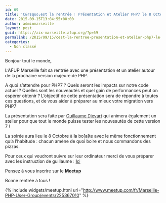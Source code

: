 ```yaml
---
id: 69
title: 'C&rsquo;est la rentrée ! Présentation et Atelier PHP7 le 8 Octobre'
date: 2015-09-15T13:04:55+00:00
author: adminmarseille
layout: post
guid: https://aix-marseille.afup.org/?p=69
permalink: /2015/09/15/cest-la-rentree-presentation-et-atelier-php7-le-8-octobre/
categories:
  - Non classé
---
```

Bonjour tout le monde,

L&rsquo;AFUP Marseille fait sa rentrée avec une présentation et un atelier autour de la prochaine version majeure de PHP.

A quoi s&rsquo;attendre pour PHP7 ? Quels seront les impacts sur notre code actuel ? Quelles sont les nouveautés et quel gain de performances peut on espérer obtenir ? L&rsquo;objectif de cette présentation sera de répondre à toutes ces questions, et de vous aider à préparer au mieux votre migration vers PHP7

La présentation sera faite par <a href="https://twitter.com/guillaumDievart" target="_blank">Guillaume Dievart</a> qui animera également un atelier pour que tout le monde puisse tester les nouveautés de cette version 7 !

La soirée aura lieu le 8 Octobre à la bo[a]te avec le même fonctionnement qu&rsquo;a l&rsquo;habitude : chacun amène de quoi boire et nous commandons des pizzas.

Pour ceux qui voudront suivre sur leur ordinateur merci de vous préparer avec les instruction de guillaume : <a href="http://www.meetup.com/fr/Marseille-PHP-User-Group/events/225367010/?eventId=225367010&a=uc1_vm&read=1&_af=event&_af_eid=225367010" target="_blank">Ici</a>

Pensez à vous inscrire sur le **<a href="http://www.meetup.com/fr/Marseille-PHP-User-Group/events/225367010" target="_blank">Meetup</a>**

Bonne rentrée à tous !

{% include widgets/meetup.html
   url="http://www.meetup.com/fr/Marseille-PHP-User-Group/events/225367010"
%}
